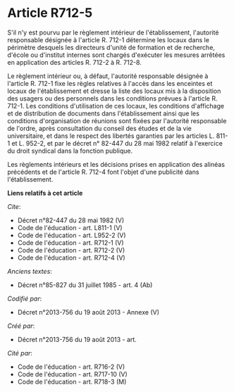 # Article R712-5

S'il n'y est pourvu par le règlement intérieur de l'établissement, l'autorité responsable désignée à l'article R. 712-1
détermine les locaux dans le périmètre desquels les directeurs d'unité de formation et de recherche, d'école ou d'institut
internes sont chargés d'exécuter les mesures arrêtées en application des articles R. 712-2 à R. 712-8. 

Le règlement intérieur ou, à défaut, l'autorité responsable désignée à l'article R. 712-1 fixe les règles relatives à l'accès
dans les enceintes et locaux de l'établissement et dresse la liste des locaux mis à la disposition des usagers ou des
personnels dans les conditions prévues à l'article R. 712-1. Les conditions d'utilisation de ces locaux, les conditions
d'affichage et de distribution de documents dans l'établissement ainsi que les conditions d'organisation de réunions sont
fixées par l'autorité responsable de l'ordre, après consultation du conseil des études et de la vie universitaire, et dans le
respect des libertés garanties par les articles L. 811-1 et L. 952-2, et par le décret n° 82-447 du 28 mai 1982 relatif à
l'exercice du droit syndical dans la fonction publique. 

Les règlements intérieurs et les décisions prises en application des alinéas précédents et de l'article R. 712-4 font l'objet
d'une publicité dans l'établissement.

**Liens relatifs à cet article**

_Cite_:

  - Décret n°82-447 du 28 mai 1982 (V)
  - Code de l'éducation - art. L811-1 (V)
  - Code de l'éducation - art. L952-2 (V)
  - Code de l'éducation - art. R712-1 (V)
  - Code de l'éducation - art. R712-2 (V)
  - Code de l'éducation - art. R712-4 (V)

_Anciens textes_:

  - Décret n°85-827 du 31 juillet 1985 - art. 4 (Ab)

_Codifié par_:

  - Décret n°2013-756 du 19 août 2013 -  Annexe (V)

_Créé par_:

  - Décret n°2013-756 du 19 août 2013 - art.

_Cité par_:

  - Code de l'éducation - art. R716-2 (V)
  - Code de l'éducation - art. R717-10 (V)
  - Code de l'éducation - art. R718-3 (M)
